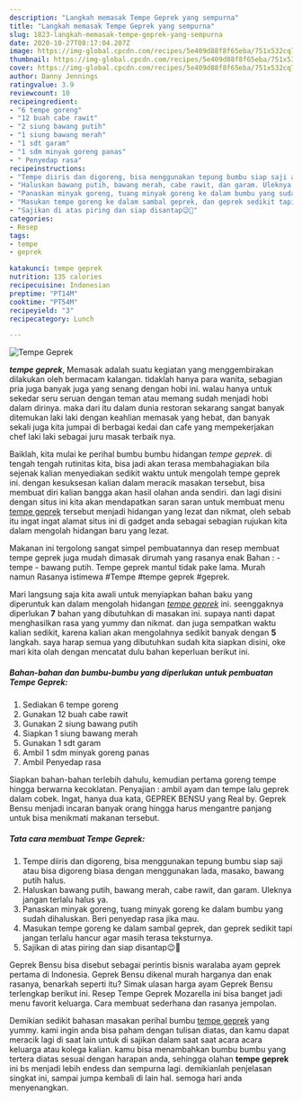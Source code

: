 ```yaml
---
description: "Langkah memasak Tempe Geprek yang sempurna"
title: "Langkah memasak Tempe Geprek yang sempurna"
slug: 1823-langkah-memasak-tempe-geprek-yang-sempurna
date: 2020-10-27T08:17:04.207Z
image: https://img-global.cpcdn.com/recipes/5e409d88f8f65eba/751x532cq70/tempe-geprek-foto-resep-utama.jpg
thumbnail: https://img-global.cpcdn.com/recipes/5e409d88f8f65eba/751x532cq70/tempe-geprek-foto-resep-utama.jpg
cover: https://img-global.cpcdn.com/recipes/5e409d88f8f65eba/751x532cq70/tempe-geprek-foto-resep-utama.jpg
author: Danny Jennings
ratingvalue: 3.9
reviewcount: 10
recipeingredient:
- "6 tempe goreng"
- "12 buah cabe rawit"
- "2 siung bawang putih"
- "1 siung bawang merah"
- "1 sdt garam"
- "1 sdm minyak goreng panas"
- " Penyedap rasa"
recipeinstructions:
- "Tempe diiris dan digoreng, bisa menggunakan tepung bumbu siap saji atau bisa digoreng biasa dengan menggunakan lada, masako, bawang putih halus."
- "Haluskan bawang putih, bawang merah, cabe rawit, dan garam. Uleknya jangan terlalu halus ya."
- "Panaskan minyak goreng, tuang minyak goreng ke dalam bumbu yang sudah dihaluskan. Beri penyedap rasa jika mau."
- "Masukan tempe goreng ke dalam sambal geprek, dan geprek sedikit tapi jangan terlalu hancur agar masih terasa teksturnya."
- "Sajikan di atas piring dan siap disantap😉🥰"
categories:
- Resep
tags:
- tempe
- geprek

katakunci: tempe geprek 
nutrition: 135 calories
recipecuisine: Indonesian
preptime: "PT14M"
cooktime: "PT54M"
recipeyield: "3"
recipecategory: Lunch

---
```



![Tempe Geprek](https://img-global.cpcdn.com/recipes/5e409d88f8f65eba/751x532cq70/tempe-geprek-foto-resep-utama.jpg)

<b><i>tempe geprek</i></b>, Memasak adalah suatu kegiatan yang menggembirakan dilakukan oleh bermacam kalangan. tidaklah hanya para wanita, sebagian pria juga banyak juga yang senang dengan hobi ini. walau hanya untuk sekedar seru seruan dengan teman atau memang sudah menjadi hobi dalam dirinya. maka dari itu dalam dunia restoran sekarang sangat banyak ditemukan laki laki dengan keahlian memasak yang hebat, dan banyak sekali juga kita jumpai di berbagai kedai dan cafe yang mempekerjakan chef laki laki sebagai juru masak terbaik nya.

Baiklah, kita mulai ke perihal bumbu bumbu hidangan <i>tempe geprek</i>. di tengah tengah rutinitas kita, bisa jadi akan terasa membahagiakan bila sejenak kalian menyediakan sedikit waktu untuk mengolah tempe geprek ini. dengan kesuksesan kalian dalam meracik masakan tersebut, bisa membuat diri kalian bangga akan hasil olahan anda sendiri. dan lagi disini dengan situs ini kita akan mendapatkan saran saran untuk membuat menu <u>tempe geprek</u> tersebut menjadi hidangan yang lezat dan nikmat, oleh sebab itu ingat ingat alamat situs ini di gadget anda sebagai sebagian rujukan kita dalam mengolah hidangan baru yang lezat.

Makanan ini tergolong sangat simpel pembuatannya dan resep membuat tempe geprek juga mudah dimasak dirumah yang rasanya enak Bahan : - tempe - bawang putih. Tempe geprek mantul tidak pake lama. Murah namun Rasanya istimewa #Tempe #tempe geprek #geprek.


Mari langsung saja kita awali untuk menyiapkan bahan baku yang diperuntuk kan dalam mengolah hidangan <u><i>tempe geprek</i></u> ini. seenggaknya diperlukan <b>7</b> bahan yang dibutuhkan di masakan ini. supaya nanti dapat menghasilkan rasa yang yummy dan nikmat. dan juga sempatkan waktu kalian sedikit, karena kalian akan mengolahnya sedikit banyak dengan <b>5</b> langkah. saya harap semua yang dibutuhkan sudah kita siapkan disini, oke mari kita olah dengan mencatat dulu bahan keperluan berikut ini.

<!--inarticleads1-->

##### Bahan-bahan dan bumbu-bumbu yang diperlukan untuk pembuatan Tempe Geprek:

1. Sediakan 6 tempe goreng
1. Gunakan 12 buah cabe rawit
1. Gunakan 2 siung bawang putih
1. Siapkan 1 siung bawang merah
1. Gunakan 1 sdt garam
1. Ambil 1 sdm minyak goreng panas
1. Ambil  Penyedap rasa


Siapkan bahan-bahan terlebih dahulu, kemudian pertama goreng tempe hingga berwarna kecoklatan. Penyajian : ambil ayam dan tempe lalu geprek dalam cobek. Ingat, hanya dua kata, GEPREK BENSU yang Real by. Geprek Bensu menjadi incaran banyak orang hingga harus mengantre panjang untuk bisa menikmati makanan tersebut. 

<!--inarticleads2-->

##### Tata cara membuat Tempe Geprek:

1. Tempe diiris dan digoreng, bisa menggunakan tepung bumbu siap saji atau bisa digoreng biasa dengan menggunakan lada, masako, bawang putih halus.
1. Haluskan bawang putih, bawang merah, cabe rawit, dan garam. Uleknya jangan terlalu halus ya.
1. Panaskan minyak goreng, tuang minyak goreng ke dalam bumbu yang sudah dihaluskan. Beri penyedap rasa jika mau.
1. Masukan tempe goreng ke dalam sambal geprek, dan geprek sedikit tapi jangan terlalu hancur agar masih terasa teksturnya.
1. Sajikan di atas piring dan siap disantap😉🥰


Geprek Bensu bisa disebut sebagai perintis bisnis waralaba ayam geprek pertama di Indonesia. Geprek Bensu dikenal murah harganya dan enak rasanya, benarkah seperti itu? Simak ulasan harga ayam Geprek Bensu terlengkap berikut ini. Resep Tempe Geprek Mozarella ini bisa banget jadi menu favorit keluarga. Cara membuat sederhana dan rasanya jempolan. 

Demikian sedikit bahasan masakan perihal bumbu <u>tempe geprek</u> yang yummy. kami ingin anda bisa paham dengan tulisan diatas, dan kamu dapat meracik lagi di saat lain untuk di sajikan dalam saat saat acara acara keluarga atau kolega kalian. kamu bisa menambahkan bumbu bumbu yang tertera diatas sesuai dengan harapan anda, sehingga olahan <b>tempe geprek</b> ini bs menjadi lebih endess dan sempurna lagi. demikianlah penjelasan singkat ini, sampai jumpa kembali di lain hal. semoga hari anda menyenangkan.

